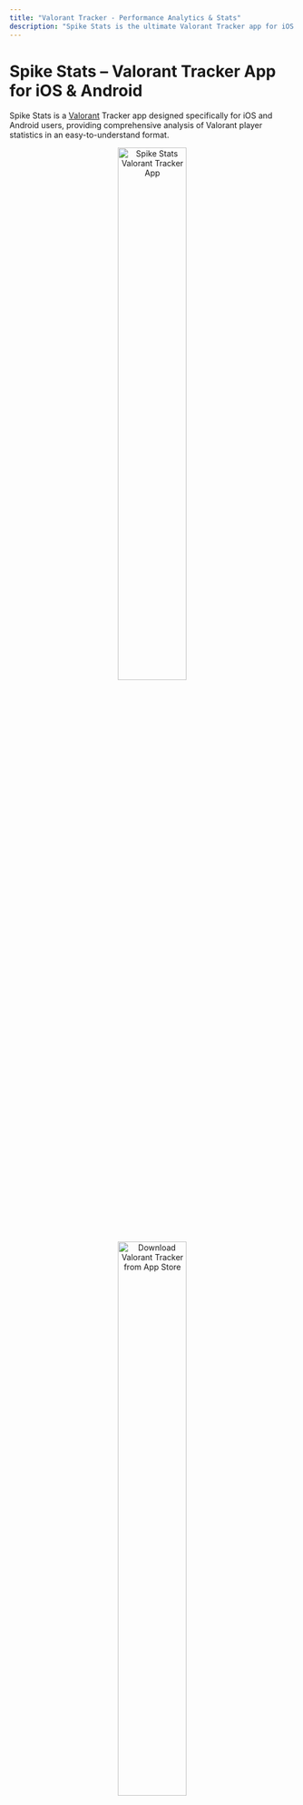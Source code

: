 ```yaml
---
title: "Valorant Tracker - Performance Analytics & Stats"
description: "Spike Stats is the ultimate Valorant Tracker app for iOS & Android. Analyze detailed Valorant stats, match history, agent & weapon data, and more to elevate your gameplay."
---
```


# Spike Stats – Valorant Tracker App for iOS & Android

Spike Stats is a <a href="https://playvalorant.com/">Valorant</a> Tracker app designed specifically for iOS and Android users, providing comprehensive analysis of Valorant player statistics in an easy-to-understand format.

<p align="center"><a href="screenshots/spike-stats-valorant-tracker-app.png"><img src="screenshots/spike-stats-valorant-tracker-app.png" alt="Spike Stats Valorant Tracker App" width="49%" height="49%"/></a></p>

<p align="center"><a href="https://apps.apple.com/us/app/spike-stats-for-valorant/id1541123839"><img src="images/apple_app_store_badge.png" alt="Download Valorant Tracker from App Store" width="49%" height="50%"/></a>
</p><p align="center"><a href="https://play.google.com/store/apps/details?id=crocusgames.com.spikestats"><img src="images/google-play-badge.png" alt="Download Valorant Tracker from Google Play" width="50%" height="50%"/></a></p>

## Valorant Performance Tracking with Graphs

Spike Stats helps Valorant players track their profile, match history, and game statistics. Leveraging official Valorant API data, Spike Stats provides insightful metrics, averages, and trends displayed as intuitive graphs to enhance your gameplay. [Explore your Match History & Performance Graphs →](/features/match-history)

[![Valorant Tracker Performance Graph 1](screenshots/valorant-tracker-performance-graph-1.png){:height=49%" width="49%"}](screenshots/valorant-tracker-performance-graph-1.png)
[![Valorant Tracker Performance Graph 2](screenshots/valorant-tracker-performance-graph-2.png){:height=49%" width="49%"}](screenshots/valorant-tracker-performance-graph-2.png)

## Detailed Valorant Match Analysis

Spike Stats gives you detailed analytics for every Valorant match you complete, including map details, medals earned, comprehensive KDA breakdowns, kills per weapon type, KAST percentages, round-by-round insights, and more, empowering you to understand and improve your gameplay. [Dive into your Match Details & Round Analysis →](/features/match-analysis)

[![Valorant Tracker Match Details](screenshots/valorant-tracker-match-details.png){:height=49%" width="49%"}](screenshots/valorant-tracker-match-details.png)
[![Detailed Match Analysis Valorant Tracker](screenshots/valorant-tracker-match-analysis.png){:height=49%" width="49%"}](screenshots/valorant-tracker-match-analysis.png)

## Valorant Coach – Your AI-Powered Valorant Assistant

Review your Valorant matches using Spike Stats' personalized Valorant Coach. Get custom gameplay recommendations, analyze your stats deeply, and elevate your skills effectively. [Get personalized insights from the AI Valorant Coach →](/features/valorant-coach)

[![Valorant Coach AI Analysis](screenshots/valorant-coach-ai-analysis.png){:height=49%" width="49%"}](screenshots/valorant-coach-ai-analysis.png)
[![AI Valorant Coach Tips](screenshots/ai-valorant-coach-tips.png){:height=49%" width="49%"}](screenshots/ai-valorant-coach-tips.png)

## Detailed Agent & Weapon Stats

Spike Stats tracks your performance for every Valorant agent, displaying key metrics like win rate and KDA. Easily sort and filter agent stats by role. Additionally, the app records accuracy and effectiveness for all Valorant weapons, including kills, kills per round, damage per round, and shot accuracy, sortable and filterable by weapon type. [View your Agent & Weapon Stats →](/features/agent-weapon-stats)

[![Valorant Agent Stats Tracker](screenshots/valorant-agent-stats-tracker.png){:height=49%" width="49%"}](screenshots/valorant-agent-stats-tracker.png)
[![Weapon Stats Valorant Tracker](screenshots/weapon-stats-valorant-tracker.png){:height=49%" width="49%"}](screenshots/weapon-stats-valorant-tracker.png)

## Valorant Overview & Leaderboards

Get a quick summary of your recent matches, overall win rates by mode and map, attacker/defender performance, and essential statistics like KDA and KAST. Spike Stats also features comprehensive leaderboards to compare your performance across various Valorant metrics. [Track your Valorant Overview & Leaderboards →](/features/account-overview-leaderboard)

[![Valorant Tracker Overview](screenshots/valorant-tracker-overview-page.png){:height=49%" width="49%"}](screenshots/valorant-tracker-overview-page.png)
[![Valorant Tracker Leaderboard](screenshots/valorant-tracker-leaderboard.png){:height=49%" width="49%"}](screenshots/valorant-tracker-leaderboard.png)

## Player Search & Multi-language Support

Search any Valorant player's stats quickly using their game name and tagline.
Spike Stats makes Valorant tracking easy for players worldwide with full localization in 11 languages, including English, German, Spanish, French, Portuguese, Turkish, Thai, Vietnamese, Japanese, Korean, and Traditional Chinese.

[![Player Search Feature Valorant Tracker](screenshots/player-search-feature-valorant-tracker.png){:height=49%" width="49%"}](screenshots/player-search-feature-valorant-tracker.png)
[![Valorant Tracker Multilanguage Support](screenshots/valorant-tracker-multilanguage-support.png){:height=49%" width="49%"}](screenshots/valorant-tracker-multilanguage-support.png)

## Multi-Platform Valorant Tracker

Spike Stats is available for download on both the App Store and Google Play, making it the ideal Valorant Tracker app for both iOS and Android gamers.

## Is Spike Stats Safe?

Spike Stats uses <a href="https://support-developer.riotgames.com/hc/en-us/articles/22801670382739-RSO-Riot-Sign-On">Riot Sign on (RSO)</a>, Riot Games’ official authentication method. It exclusively accesses data via the official <a href="https://www.riotgames.com/en/DevRel/valorant-api-launch">Valorant API</a>, ensuring your information remains secure and confidential.

## Download Spike Stats – The Best Valorant Tracker

- [Download Spike Stats on Apple App Store](https://apps.apple.com/us/app/spike-stats-for-valorant/id1541123839)  
- [Download Spike Stats on Google Play](https://play.google.com/store/apps/details?id=crocusgames.com.spikestats)

## About Us

We specialize in developing high-quality companion apps designed to enrich gaming experiences for popular games like Destiny 2 and Valorant. Our apps have collectively reached thousands of dedicated gamers worldwide.

#### Our Other Apps

* The Vault: Item Manager [iOS](https://apps.apple.com/us/app/vault-manager-for-destiny-2/id1330143510) [Android](https://play.google.com/store/apps/details?id=com.crocusgames.destinyinventorymanager&hl=en)
* Xur Alert [iOS](https://apps.apple.com/us/app/where-is-xur-for-destiny-2/id955286784) [Android](https://play.google.com/store/apps/details?id=com.crocusgames.whereisxur&hl=en)

#### Contact Us
* [Join Official Spike Stats Discord Server](https://discord.gg/UEcuWArhny)
* [Follow on X](https://twitter.com/SpikeStats)
* [Send an E-mail](mailto:crocusgames@gmail.com)

### Legal

Spike Stats isn't endorsed by Riot Games and doesn't reflect the views or opinions of Riot Games or anyone officially involved in producing or managing Riot Games properties. Riot Games, and all associated properties are trademarks or registered trademarks of Riot Games, Inc.
